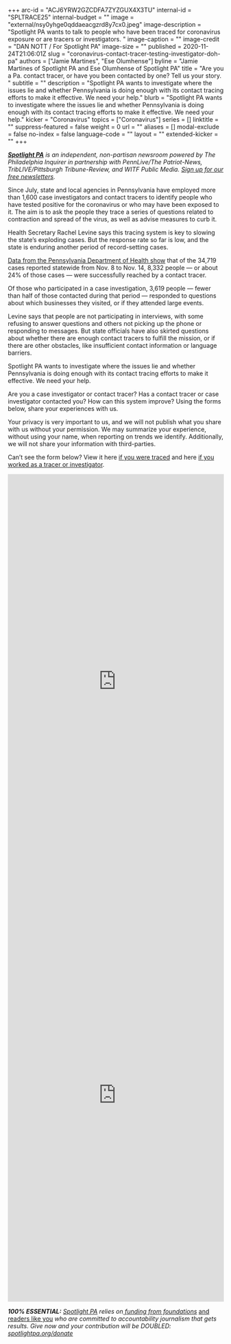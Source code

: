 +++
arc-id = "ACJ6YRW2GZCDFA7ZYZGUX4X3TU"
internal-id = "SPLTRACE25"
internal-budget = ""
image = "external/nsy0yhge0qddaeacgzrd8y7cx0.jpeg"
image-description = "Spotlight PA wants to talk to people who have been traced for coronavirus exposure or are tracers or investigators. "
image-caption = ""
image-credit = "DAN NOTT / For Spotlight PA"
image-size = ""
published = 2020-11-24T21:06:01Z
slug = "coronavirus-contact-tracer-testing-investigator-doh-pa"
authors = ["Jamie Martines", "Ese Olumhense"]
byline = "Jamie Martines of Spotlight PA and Ese Olumhense of Spotlight PA"
title = "Are you a Pa. contact tracer, or have you been contacted by one? Tell us your story. "
subtitle = ""
description = "Spotlight PA wants to investigate where the issues lie and whether Pennsylvania is doing enough with its contact tracing efforts to make it effective. We need your help."
blurb = "Spotlight PA wants to investigate where the issues lie and whether Pennsylvania is doing enough with its contact tracing efforts to make it effective. We need your help."
kicker = "Coronavirus"
topics = ["Coronavirus"]
series = []
linktitle = ""
suppress-featured = false
weight = 0
url = ""
aliases = []
modal-exclude = false
no-index = false
language-code = ""
layout = ""
extended-kicker = ""
+++

<a href="https://lesspage.com/"><i><b>Spotlight PA</b></i></a><i> is an independent, non-partisan newsroom powered by The Philadelphia Inquirer in partnership with PennLive/The Patriot-News, TribLIVE/Pittsburgh Tribune-Review, and WITF Public Media. </i><a href="https://lesspage.com/newsletters"><i>Sign up for our free newsletters</i></a><i>.</i>

Since July, state and local agencies in Pennsylvania have employed more than 1,600 case investigators and contact tracers to identify people who have tested positive for the coronavirus or who may have been exposed to it. The aim is to ask the people they trace a series of questions related to contraction and spread of the virus, as well as advise measures to curb it.

Health Secretary Rachel Levine says this tracing system is key to slowing the state’s exploding cases. But the response rate so far is low, and the state is enduring another period of record-setting cases.

<a href="https://www.governor.pa.gov/newsroom/pennsylvania-covid-19-early-warning-monitoring-dashboard-update-for-nov-13-nov-19-case-increases-top-36000-percent-positivity-at-11-1-and-63-counties-with-substantial-transmission/">Data from the Pennsylvania Department of Health show</a> that of the 34,719 cases reported statewide from Nov. 8 to Nov. 14, 8,332 people — or about 24% of those cases — were successfully reached by a contact tracer.

<script src="https://lesspage.com/embed.js" async></script><div data-spl-embed-version="1" data-spl-src="https://lesspage.com/embeds/donate/?teaser_text=Spotlight%20PA%20provides%20essential%2C%20public-service%20journalism%20thanks%20to%20readers%20like%20you.%20%3Cb%3EBecome%20a%20member%20today%20with%20a%20gift%20of%20%2415%2Fmonth%20or%20more%20and%20receive%20our%20exclusive%20Pennsylvania%20tote%20bag.%3C%2Fb%3E&cta_text=YES%2C%20COUNT%20ME%20IN&eyebrow_text=BECOME%20A%20MEMBER"></div>

Of those who participated in a case investigation, 3,619 people — fewer than half of those contacted during that period — responded to questions about which businesses they visited, or if they attended large events.

Levine says that people are not participating in interviews, with some refusing to answer questions and others not picking up the phone or responding to messages. But state officials have also skirted questions about whether there are enough contact tracers to fulfill the mission, or if there are other obstacles, like insufficient contact information or language barriers.

Spotlight PA wants to investigate where the issues lie and whether Pennsylvania is doing enough with its contact tracing efforts to make it effective. We need your help.

Are you a case investigator or contact tracer? Has a contact tracer or case investigator contacted you? How can this system improve? Using the forms below, share your experiences with us.

Your privacy is very important to us, and we will not publish what you share with us without your permission. We may summarize your experience, without using your name, when reporting on trends we identify. Additionally, we will not share your information with third-parties.

Can’t see the form below? View it here <a href="https://docs.google.com/forms/d/1sdIVN4Cav7D9iWD58cHfAHs4h4-sQTN2Y0vrQs0U4ok/viewform">if you were traced</a> and here <a href="https://docs.google.com/forms/d/1SP8gimG-Rr5X14CKpju39EGCXTMnrBYNOjay8mctoqc/viewform">if you worked as a tracer or investigator</a>.

<iframe src="https://docs.google.com/forms/d/1sdIVN4Cav7D9iWD58cHfAHs4h4-sQTN2Y0vrQs0U4ok/viewform?embedded=true" style="height: 963px; max-height: 75vh; width: 100%" frameborder="0" marginheight="0" marginwidth="0">Loading…</iframe>
<iframe src="https://docs.google.com/forms/d/1SP8gimG-Rr5X14CKpju39EGCXTMnrBYNOjay8mctoqc/viewform?embedded=true" style="height: 963px; max-height: 75vh; width: 100%" frameborder="0" marginheight="0" marginwidth="0">Loading…</iframe>

<i><b>100% ESSENTIAL:</b></i><i> </i><a href="https://lesspage.com/"><i>Spotlight PA</i></a><i> relies on</i><a href="https://lesspage.com/support"><i> funding from foundations</i></a><i> </i><a href="https://lesspage.com/support">and readers like you</a><i> who are committed to accountability journalism that gets results. Give now and your contribution will be DOUBLED: </i><a href="http://spotlightpa.org/donate"><i>spotlightpa.org/donate</i></a>

